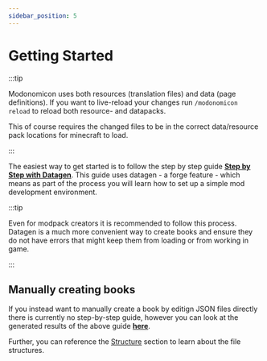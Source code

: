 ```yaml
---
sidebar_position: 5
---
```


# Getting Started

:::tip

Modonomicon uses both resources (translation files) and data (page definitions). If you want to live-reload your changes run `/modonomicon reload` to reload both resource- and datapacks.

This of course requires the changed files to be in the correct data/resource pack locations for minecraft to load.

:::


The easiest way to get started is to follow the step by step guide **[Step by Step with Datagen](./step-by-step-with-datagen/)**. This guide uses datagen - a forge feature - which means as part of the process you will learn how to set up a simple mod development environment. 

:::tip

Even for modpack creators it is recommended to follow this process. Datagen is a much more convenient way to create books and ensure they do not have errors that might keep them from loading or from working in game.

:::

## Manually creating books 

If you instead want to manually create a book by editign JSON files directly there is currently no step-by-step guide, however you can look at the generated results of the above guide **[here](https://github.com/klikli-dev/modonomicon-demo-book/tree/main/src/generated/resources)**.

Further, you can reference the [Structure](../basics/structure/) section to learn about the file structures.